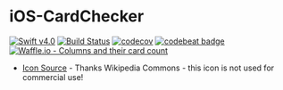 # iOS-CardChecker

[![Swift v4.0](https://img.shields.io/badge/swift-v4.0-orange.svg)](https://developer.apple.com/library/content/documentation/Swift/Conceptual/Swift_Programming_Language/index.html)
[![Build Status](https://travis-ci.com/Drwalcore/NGuru-iOS-CardChecker.svg?token=pwXHY5CJ9wFh2N6qzKq4&branch=master)](https://travis-ci.com/Drwalcore/NGuru-iOS-CardChecker)
[![codecov](https://codecov.io/gh/Drwalcore/NGuru-iOS-CardChecker/branch/master/graph/badge.svg?token=MObKZs2LoQ)](https://codecov.io/gh/Drwalcore/NGuru-iOS-CardChecker)
[![codebeat badge](https://codebeat.co/badges/abe5c7e5-d94f-4a22-bd73-30e4ab8d89e4)](https://codebeat.co/a/michal-czerniakowski/projects/github-com-drwalcore-nguru-ios-cardchecker-master)
[![Waffle.io - Columns and their card count](https://badge.waffle.io/79897f63caeb144f64bbb7e12a21de97309d216a5e1793db7471c81f3466e6d7.svg?columns=all)](https://waffle.io/Drwalcore/NGuru-iOS-CardChecker)


* [Icon Source] - Thanks Wikipedia Commons - this icon is not used for commercial use!

   [Icon Source]: <https://upload.wikimedia.org/wikipedia/commons/thumb/d/d2/Circle-icons-creditcard.svg/2000px-Circle-icons-creditcard.svg.png>
